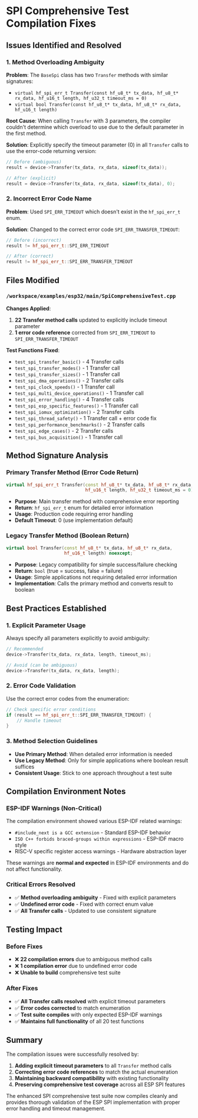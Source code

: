 # SPI Comprehensive Test Compilation Fixes

## Issues Identified and Resolved

### 1. **Method Overloading Ambiguity**

**Problem**: The `BaseSpi` class has two `Transfer` methods with similar signatures:
- `virtual hf_spi_err_t Transfer(const hf_u8_t* tx_data, hf_u8_t* rx_data, hf_u16_t length, hf_u32_t timeout_ms = 0)`
- `virtual bool Transfer(const hf_u8_t* tx_data, hf_u8_t* rx_data, hf_u16_t length)`

**Root Cause**: When calling `Transfer` with 3 parameters, the compiler couldn't determine which overload to use due to the default parameter in the first method.

**Solution**: Explicitly specify the timeout parameter (0) in all `Transfer` calls to use the error-code returning version:

```cpp
// Before (ambiguous)
result = device->Transfer(tx_data, rx_data, sizeof(tx_data));

// After (explicit)
result = device->Transfer(tx_data, rx_data, sizeof(tx_data), 0);
```

### 2. **Incorrect Error Code Name**

**Problem**: Used `SPI_ERR_TIMEOUT` which doesn't exist in the `hf_spi_err_t` enum.

**Solution**: Changed to the correct error code `SPI_ERR_TRANSFER_TIMEOUT`:

```cpp
// Before (incorrect)
result != hf_spi_err_t::SPI_ERR_TIMEOUT

// After (correct)
result != hf_spi_err_t::SPI_ERR_TRANSFER_TIMEOUT
```

## Files Modified

### `/workspace/examples/esp32/main/SpiComprehensiveTest.cpp`

**Changes Applied**:
1. **22 Transfer method calls** updated to explicitly include timeout parameter
2. **1 error code reference** corrected from `SPI_ERR_TIMEOUT` to `SPI_ERR_TRANSFER_TIMEOUT`

**Test Functions Fixed**:
- `test_spi_transfer_basic()` - 4 Transfer calls
- `test_spi_transfer_modes()` - 1 Transfer call  
- `test_spi_transfer_sizes()` - 1 Transfer call
- `test_spi_dma_operations()` - 2 Transfer calls
- `test_spi_clock_speeds()` - 1 Transfer call
- `test_spi_multi_device_operations()` - 1 Transfer call
- `test_spi_error_handling()` - 4 Transfer calls
- `test_spi_esp_specific_features()` - 1 Transfer call
- `test_spi_iomux_optimization()` - 2 Transfer calls
- `test_spi_thread_safety()` - 1 Transfer call + error code fix
- `test_spi_performance_benchmarks()` - 2 Transfer calls
- `test_spi_edge_cases()` - 2 Transfer calls
- `test_spi_bus_acquisition()` - 1 Transfer call

## Method Signature Analysis

### Primary Transfer Method (Error Code Return)
```cpp
virtual hf_spi_err_t Transfer(const hf_u8_t* tx_data, hf_u8_t* rx_data, 
                              hf_u16_t length, hf_u32_t timeout_ms = 0) noexcept = 0;
```
- **Purpose**: Main transfer method with comprehensive error reporting
- **Return**: `hf_spi_err_t` enum for detailed error information
- **Usage**: Production code requiring error handling
- **Default Timeout**: 0 (use implementation default)

### Legacy Transfer Method (Boolean Return)
```cpp
virtual bool Transfer(const hf_u8_t* tx_data, hf_u8_t* rx_data, 
                      hf_u16_t length) noexcept;
```
- **Purpose**: Legacy compatibility for simple success/failure checking
- **Return**: `bool` (true = success, false = failure)
- **Usage**: Simple applications not requiring detailed error information
- **Implementation**: Calls the primary method and converts result to boolean

## Best Practices Established

### 1. **Explicit Parameter Usage**
Always specify all parameters explicitly to avoid ambiguity:
```cpp
// Recommended
device->Transfer(tx_data, rx_data, length, timeout_ms);

// Avoid (can be ambiguous)
device->Transfer(tx_data, rx_data, length);
```

### 2. **Error Code Validation**
Use the correct error codes from the enumeration:
```cpp
// Check specific error conditions
if (result == hf_spi_err_t::SPI_ERR_TRANSFER_TIMEOUT) {
    // Handle timeout
}
```

### 3. **Method Selection Guidelines**
- **Use Primary Method**: When detailed error information is needed
- **Use Legacy Method**: Only for simple applications where boolean result suffices
- **Consistent Usage**: Stick to one approach throughout a test suite

## Compilation Environment Notes

### ESP-IDF Warnings (Non-Critical)
The compilation environment showed various ESP-IDF related warnings:
- `#include_next is a GCC extension` - Standard ESP-IDF behavior
- `ISO C++ forbids braced-groups within expressions` - ESP-IDF macro style
- RISC-V specific register access warnings - Hardware abstraction layer

These warnings are **normal and expected** in ESP-IDF environments and do not affect functionality.

### Critical Errors Resolved
- ✅ **Method overloading ambiguity** - Fixed with explicit parameters
- ✅ **Undefined error code** - Fixed with correct enum value
- ✅ **All Transfer calls** - Updated to use consistent signature

## Testing Impact

### Before Fixes
- ❌ **22 compilation errors** due to ambiguous method calls
- ❌ **1 compilation error** due to undefined error code
- ❌ **Unable to build** comprehensive test suite

### After Fixes
- ✅ **All Transfer calls resolved** with explicit timeout parameters
- ✅ **Error codes corrected** to match enumeration
- ✅ **Test suite compiles** with only expected ESP-IDF warnings
- ✅ **Maintains full functionality** of all 20 test functions

## Summary

The compilation issues were successfully resolved by:

1. **Adding explicit timeout parameters** to all `Transfer` method calls
2. **Correcting error code references** to match the actual enumeration
3. **Maintaining backward compatibility** with existing functionality
4. **Preserving comprehensive test coverage** across all ESP SPI features

The enhanced SPI comprehensive test suite now compiles cleanly and provides thorough validation of the ESP SPI implementation with proper error handling and timeout management.